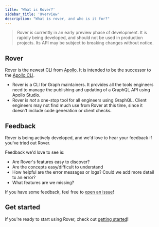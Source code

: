 ```yaml
---
title: 'What is Rover?'
sidebar_title: 'Overview'
description: "What is rover, and who is it for?"
---
```


> Rover is currently in an early preview phase of development. It is rapidly 
> being developed, and should not be used in production projects. Its API may be
> subject to breaking changes without notice.

## Rover

Rover is the newest CLI from [Apollo](https://apollographql.com). It is intended
to be the successor to the [Apollo CLI](https://github.com/apollographql/apollo-tooling).

- Rover is a CLI for Graph maintainers. It provides all the tools engineers need 
to manage the publishing and updating of a GraphQL API using Apollo Studio.
- Rover is _not_ a one-stop tool for all engineers using GraphQL. Client engineers
may not find much use from Rover at this time, since it doesn't include code
generation or client checks.

## Feedback

Rover is being actively developed, and we'd love to hear your feedback if you've
tried out Rover. 

Feedback we'd love to see is:

- Are Rover's features easy to discover?
- Are the concepts easy/difficult to understand
- How helpful are the error messages or logs? Could we add more detail to an
error?
- What features are we missing?

If you have some feedback, feel free to [open an issue](https://github.com/apollographql/rover/issues)!

## Get started

If you're ready to start using Rover, check out [getting started](./getting-started)!

